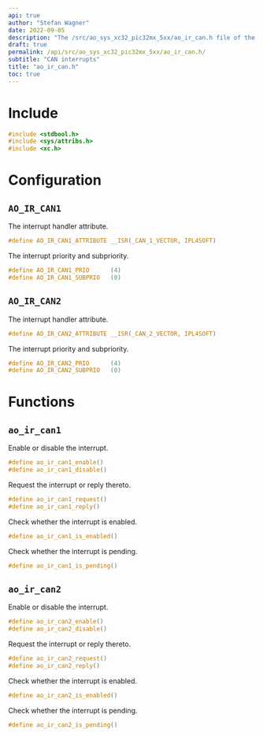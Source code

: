 ```yaml
---
api: true
author: "Stefan Wagner"
date: 2022-09-05
description: "The /src/ao_sys_xc32_pic32mx_5xx/ao_ir_can.h file of the ao real-time operating system."
draft: true
permalink: /api/src/ao_sys_xc32_pic32mx_5xx/ao_ir_can.h/
subtitle: "CAN interrupts"
title: "ao_ir_can.h"
toc: true
---
```


# Include

```c
#include <stdbool.h>
#include <sys/attribs.h>
#include <xc.h>
```

# Configuration

## `AO_IR_CAN1`

The interrupt handler attribute.

```c
#define AO_IR_CAN1_ATTRIBUTE __ISR(_CAN_1_VECTOR, IPL4SOFT)
```

The interrupt priority and subpriority.

```c
#define AO_IR_CAN1_PRIO      (4)
#define AO_IR_CAN1_SUBPRIO   (0)
```

## `AO_IR_CAN2`

The interrupt handler attribute.

```c
#define AO_IR_CAN2_ATTRIBUTE __ISR(_CAN_2_VECTOR, IPL4SOFT)
```

The interrupt priority and subpriority.

```c
#define AO_IR_CAN2_PRIO      (4)
#define AO_IR_CAN2_SUBPRIO   (0)
```

# Functions

## `ao_ir_can1`

Enable or disable the interrupt.

```c
#define ao_ir_can1_enable()
#define ao_ir_can1_disable()
```

Request the interrupt or reply thereto.

```c
#define ao_ir_can1_request()
#define ao_ir_can1_reply()
```

Check whether the interrupt is enabled.

```c
#define ao_ir_can1_is_enabled()
```

Check whether the interrupt is pending.

```c
#define ao_ir_can1_is_pending()
```

## `ao_ir_can2`

Enable or disable the interrupt.

```c
#define ao_ir_can2_enable()
#define ao_ir_can2_disable()
```

Request the interrupt or reply thereto.

```c
#define ao_ir_can2_request()
#define ao_ir_can2_reply()
```

Check whether the interrupt is enabled.

```c
#define ao_ir_can2_is_enabled()
```

Check whether the interrupt is pending.

```c
#define ao_ir_can2_is_pending()
```
